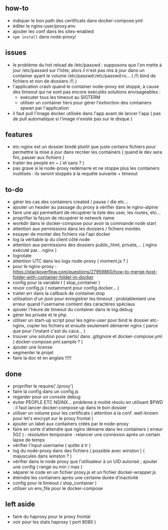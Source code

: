 ## how-to

 - indiquer le bon path des certificats dans docker-compose.yml
 - éditer le nginx-user/proxy.env
 - ajouter les conf dans les sites-enabled
 - `npm install` dans node-proxy/


## issues

 - le problème du hot reload de /etc/passwd : supposons que l'on mette à jour /etc/passwd sur l'hôte,
   alors il n'est pas mis à jour dans un container ayant le volume /etc/passwd:/etc/passwd:ro...
   ( /!\ bind de fichiers et non de dossiers /!\ )
 - l'application crash quand le container node-proxy est stoppé, à cause des timeout qui ne sont pas encore exécutés
   solutions envisageables : 
   * exécuter tous les timeout au SIGTERM
   * utiliser un container tiers pour gérer l'extinction des containers spwan par l'application 
 - il faut pull l'image docker utilisée dans l'app avant de lancer l'app ( pas de pull automatique si l'image n'existe pas sur le disque )


## features

 - etc-nginx est un dossier bindé plutôt que juste certains fichiers pour permettre la mise à jour dans recréer les containers 
   ( quand le dev sera fini, passer aux fichiers )
 - traiter les people en ~ ( et sans ? )
 - pas grave si le node-proxy redémarre et ne stoppe plus les containers inutilisés : ils seront stoppés à la requête suivante + timeout


## to-do

 - gérer les cas des containers created / pause / die etc...
 - ajouter un header au passage du proxy à vérifier dans le nginx-alpine
 - faire une api permettant de récupérer la liste des user, les routes, etc...
 - proprifier la façon de récupérer le network name
 - workdir dans le docker-compose pour avoir la commande node start
 - attention aux permissions dans les dossiers / fichiers montés
 - essayer de monter des fichiers via l'api docker
 - log la véritable ip du client côté node
 - attention aux permissions des dossiers public_html, private,... ( nginx exécuté par... nginx )
 - logrotate
 - attention UTC dans les logs node-proxy ( moment.js ? )
 - pour le nginx-proxy : https://stackoverflow.com/questions/27959860/how-to-merge-host-folder-with-container-folder-in-docker
 - config pour la variable t ( stop_container )
 - revoir config.js ( notamment pour config.docker... )
 - traiter err dans la callback de container.stop
 - utilisation d'un json pour enregistrer les timeout : problablement une erreur quand l'username contient des caractères spéciaux
 - ajouter l'heure de timeout du container dans le log.debug
 - gérer les private et le php
 - utiliser un start-up script pour les nginx-user pour bind le dossier etc-nginx, copier les fichiers et ensuite seulement démarrer nginx ( parce que pour l'instant c'est du caca... )
 - trouver une solution pour certs/ dans .gitignore et docker-compose.yml ( docker-compose.yml.sample ? )
 - ajouter une license
 - segmenter le projet
 - faire la doc et en anglais !!!!!


## done

 - proprifier le require('./proxy')
 - faire la config dans un config.js
 - regarder pour un console debug
 - éviter PEOPLE ETC NGINX... problème à moitié résolu en utilisant $PWD : il faut lancer docker-compose up dans le bon dossier
 - utiliser un volume pour les certificats ( attention à la conf .well-known pour let's encrypt sur le proxy frontal )
 - ajouter un label aux containers créés par le node-proxy
 - faire en sorte d'attendre que nginx démarre dans les containers ( erreur 502 ) : résolution temporaire : relancer une connexion après un certain lapse de temps
 - vérifier l'input username ( quitte à tr )
 - log du node-proxy dans des fichiers ( possible avec winston ) ( majuscules dans winston ? )
 - vérifier dans le node proxy que l'utilisateur à un UID autorisé ; ajouter une config ( range ou min / max )
 - séparer le code en un fichier proxy.js et un fichier docker-wrapper.js
 - éteindre les containers après une certaine durée d'inactivité
 - config pour le timeout ( stop_container )
 - utiliser un env_file pour le docker-compose


## left aside

 - faire du haproxy pour le proxy frontal
 - voir pour les stats haproxy ( port 8080 )
